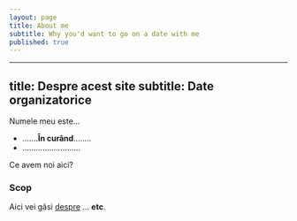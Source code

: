 ```yaml
---
layout: page
title: About me
subtitle: Why you'd want to go on a date with me
published: true
---
```

---
title: Despre acest site
subtitle: Date organizatorice
---
Numele meu este...

- .......**În curând**........
- ..........................

Ce avem noi aici?

### Scop

Aici vei găsi [despre](http://en.wikipedia.org/wiki/) ... **etc**.
